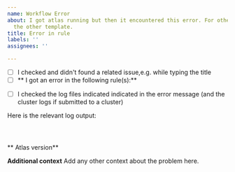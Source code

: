 ```yaml
---
name: Workflow Error
about: I got atlas running but then it encountered this error. For other errors see
  the other template.
title: Error in rule
labels: ''
assignees: ''

---
```


- [ ] I checked and didn't found a related issue,e.g. while typing the title
- [ ] ** I got an error in the following rule(s):** `   `

<!-- The error messages are highlighted in red in the stdout. Otherwise you can get all the errors occurred in the workflow by running the following command in the atlas working directory:
`grep  -A 8 rule $(ls -t .snakemake/log/* | head -1)`
  -->



- [ ] I checked the log files indicated indicated in the error message (and the cluster logs if submitted to a cluster)

<!-- 
The error message should look something like the rule below 
```

Error in rule run_das_tool:
    jobid: 91
    output: sample2/binning/DASTool/sample2_DASTool_summary.txt, sample2/binning/DASTool/cluster_attribution.tsv
    log: sample2/logs/binning/DASTool.log (check log file(s) for error message)
    conda-env: /data/users/ocetiner/ABERRANT_data/test3/databases/conda_envs/83d50c467b0444c29b1510fd5b6ba829
    shell:
         DAS_Tool --outputbasename sample2/binning/DASTool/sample2  --bins 
        (one of the commands exited with non-zero exit code; note that snakemake uses bash strict mode!)
    cluster_jobid: 7010304

Error executing rule run_das_tool on cluster (jobid: 91, external: 7010304). For error details see the cluster log and the log files of the involved rule(s).

```
Do what is says **For error details see the cluster log and the log files of the involved rule(s).**

cluster logs are usually in `cluster_log/*external_id*` or so.

-->

Here is the relevant log output:

```



```


** Atlas version**

**Additional context**
Add any other context about the problem here.
